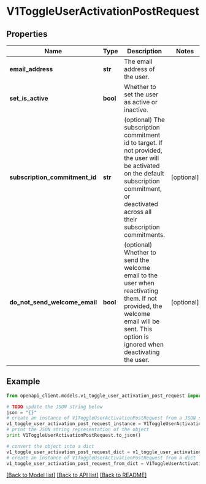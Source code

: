 # V1ToggleUserActivationPostRequest


## Properties
Name | Type | Description | Notes
------------ | ------------- | ------------- | -------------
**email_address** | **str** | The email address of the user. | 
**set_is_active** | **bool** | Whether to set the user as active or inactive. | 
**subscription_commitment_id** | **str** | (optional) The subscription commitment id to target. If not provided, the user will be activated on the default subscription commitment, or deactivated across all their subscription commitments. | [optional] 
**do_not_send_welcome_email** | **bool** | (optional) Whether to send the welcome email to the user when reactivating them. If not provided, the welcome email will be sent. This option is ignored when deactivating the user. | [optional] 

## Example

```python
from openapi_client.models.v1_toggle_user_activation_post_request import V1ToggleUserActivationPostRequest

# TODO update the JSON string below
json = "{}"
# create an instance of V1ToggleUserActivationPostRequest from a JSON string
v1_toggle_user_activation_post_request_instance = V1ToggleUserActivationPostRequest.from_json(json)
# print the JSON string representation of the object
print V1ToggleUserActivationPostRequest.to_json()

# convert the object into a dict
v1_toggle_user_activation_post_request_dict = v1_toggle_user_activation_post_request_instance.to_dict()
# create an instance of V1ToggleUserActivationPostRequest from a dict
v1_toggle_user_activation_post_request_from_dict = V1ToggleUserActivationPostRequest.from_dict(v1_toggle_user_activation_post_request_dict)
```
[[Back to Model list]](../README.md#documentation-for-models) [[Back to API list]](../README.md#documentation-for-api-endpoints) [[Back to README]](../README.md)


